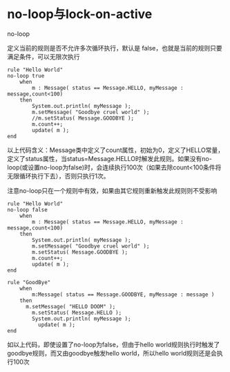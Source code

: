# no-loop与lock-on-active

no-loop

定义当前的规则是否不允许多次循环执行，默认是 false，也就是当前的规则只要满足条件，可以无限次执行

```
rule "Hello World"
no-loop true
    when
        m : Message( status == Message.HELLO, myMessage : message,count<100)
    then
        System.out.println( myMessage );
        m.setMessage( "Goodbye cruel world" );
        //m.setStatus( Message.GOODBYE );  
        m.count++;
        update( m );
end

```

以上代码含义：Message类中定义了count属性，初始为0，定义了HELLO常量，定义了status属性，当status=Message.HELLO时解发此规则。如果没有no-loop\(或设置no-loop为false\)时，会连续执行100次（如果去除count&lt;100条件将无限循环执行下去），否则只执行1次。

注意no-loop只在一个规则中有效，如果由其它规则重新触发此规则则不受影响

```
rule "Hello World"
no-loop false
    when
        m : Message( status == Message.HELLO, myMessage : message,count<100)
    then
        System.out.println( myMessage );
        m.setMessage( "Goodbye cruel world" );
        m.setStatus( Message.GOODBYE );
        m.count++;
        update( m );
end

rule "GoodBye"
    when
        m:Message( status == Message.GOODBYE, myMessage : message )
    then
      m.setMessage( "HELLO DOOM" );
        m.setStatus( Message.HELLO );
        System.out.println( myMessage );
          update( m );
end
```

如以上代码，即使设置了no-loop为false，但由于hello world规则执行时触发了goodbye规则，而又由goodbye触发hello world，所以hello world规则还是会执行100次

